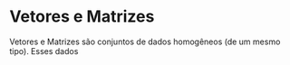 # Vetores e Matrizes

Vetores e Matrizes são conjuntos de dados homogêneos (de um mesmo tipo). Esses dados 
